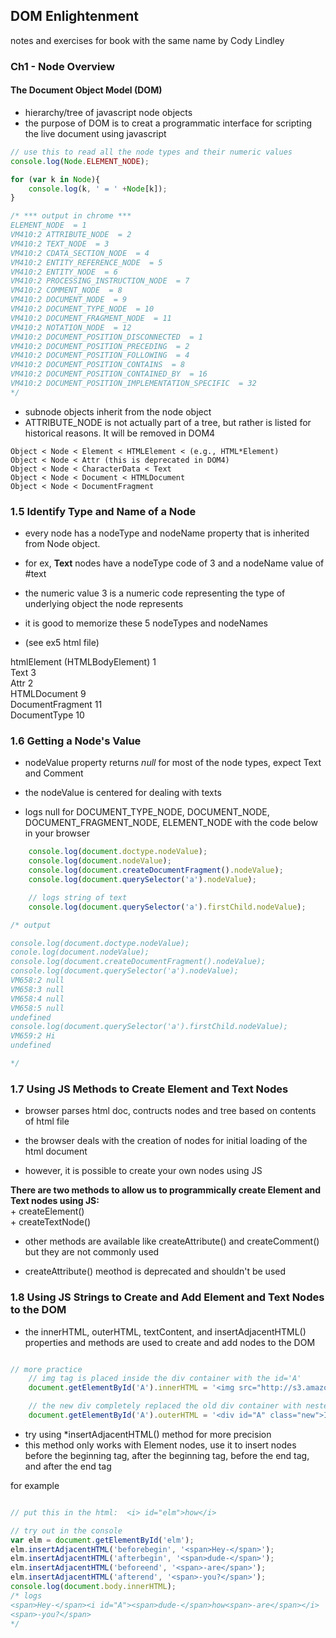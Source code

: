 ## DOM Enlightenment  
notes and exercises for book with the same name by Cody Lindley  

### Ch1 - Node Overview    

#### The Document Object Model (DOM)  

+ hierarchy/tree of javascript node objects    
+ the purpose of DOM is to creat a programmatic interface for scripting the live document using javascript    

``` javascript
// use this to read all the node types and their numeric values  
console.log(Node.ELEMENT_NODE);

for (var k in Node){
	console.log(k, ' = ' +Node[k]);
}

/* *** output in chrome ***
ELEMENT_NODE  = 1
VM410:2 ATTRIBUTE_NODE  = 2  
VM410:2 TEXT_NODE  = 3  
VM410:2 CDATA_SECTION_NODE  = 4  
VM410:2 ENTITY_REFERENCE_NODE  = 5  
VM410:2 ENTITY_NODE  = 6
VM410:2 PROCESSING_INSTRUCTION_NODE  = 7  
VM410:2 COMMENT_NODE  = 8
VM410:2 DOCUMENT_NODE  = 9  
VM410:2 DOCUMENT_TYPE_NODE  = 10
VM410:2 DOCUMENT_FRAGMENT_NODE  = 11  
VM410:2 NOTATION_NODE  = 12  
VM410:2 DOCUMENT_POSITION_DISCONNECTED  = 1
VM410:2 DOCUMENT_POSITION_PRECEDING  = 2
VM410:2 DOCUMENT_POSITION_FOLLOWING  = 4
VM410:2 DOCUMENT_POSITION_CONTAINS  = 8
VM410:2 DOCUMENT_POSITION_CONTAINED_BY  = 16
VM410:2 DOCUMENT_POSITION_IMPLEMENTATION_SPECIFIC  = 32
*/

```
+  subnode objects inherit from the node object  
+ ATTRIBUTE_NODE is not actually part of a tree, but rather is listed for historical reasons.  It will be removed in DOM4

```
Object < Node < Element < HTMLElement < (e.g., HTML*Element)   
Object < Node < Attr (this is deprecated in DOM4)  
Object < Node < CharacterData < Text  
Object < Node < Document < HTMLDocument  
Object < Node < DocumentFragment  

```  

### 1.5 Identify Type and Name of a Node  
+ every node has a nodeType and nodeName property that is inherited from Node object.  
+ for ex, **Text** nodes have a nodeType code of 3 and a nodeName value of #text  
+  the numeric value 3 is a numeric code representing the type of underlying object the node represents  

+ it is good to memorize these 5 nodeTypes and nodeNames  
+ (see ex5 html file) 

htmlElement (HTMLBodyElement) 1    
Text 3  
Attr 2  
HTMLDocument 9  
DocumentFragment 11  
DocumentType 10    

### 1.6 Getting a Node's Value  
+ nodeValue property returns *null* for most of the node types, expect Text and Comment  

+ the nodeValue is centered for dealing with texts   

+ logs null for DOCUMENT_TYPE_NODE, DOCUMENT_NODE, DOCUMENT_FRAGMENT_NODE, ELEMENT_NODE with the code below in your browser   

``` javascript
	console.log(document.doctype.nodeValue); 
	console.log(document.nodeValue);
	console.log(document.createDocumentFragment().nodeValue);
	console.log(document.querySelector('a').nodeValue);

	// logs string of text 
	console.log(document.querySelector('a').firstChild.nodeValue);  

/* output

console.log(document.doctype.nodeValue);
conole.log(document.nodeValue);
console.log(document.createDocumentFragment().nodeValue);
console.log(document.querySelector('a').nodeValue);
VM658:2 null
VM658:3 null
VM658:4 null
VM658:5 null
undefined
console.log(document.querySelector('a').firstChild.nodeValue); 
VM659:2 Hi
undefined

*/
```

### 1.7 Using JS Methods to Create Element and Text Nodes  

+  browser parses html doc, contructs nodes and tree based on contents of html file  

+  the browser deals with the creation of nodes for initial loading of the html document  

+  however, it is possible to create your own nodes using JS  

**There are two methods to allow us to programmically create Element and Text nodes using JS:**      
	+  createElement()  
	+  createTextNode()  

+ other methods are available like createAttribute() and createComment() but they are not commonly used    

+ createAttribute() meothod is deprecated and shouldn't be used    

### 1.8 Using JS Strings to Create and Add Element and Text Nodes to the DOM  

+  the innerHTML, outerHTML, textContent, and insertAdjacentHTML() properties and methods are used to create and add nodes to the DOM  

``` javascript

// more practice
	// img tag is placed inside the div container with the id='A'
	document.getElementById('A').innerHTML = '<img src="http://s3.amazonaws.com/digitaltrends-uploads-prod/2015/04/imgur-embed-2.jpg">image</img>';

	// the new div completely replaced the old div container with nested img inside
	document.getElementById('A').outerHTML = '<div id="A" class="new">I just replaced the img tag with this div </div>'

```

+ try using *insertAdjacentHTML() method for more precision  
+ this method only works with Element nodes, use it to insert nodes before the beginning tag, after the beginning tag, before the end tag, and after the end tag  

for example  

``` javascript

// put this in the html:  <i> id="elm">how</i>

// try out in the console
var elm = document.getElementById('elm');
elm.insertAdjacentHTML('beforebegin', '<span>Hey-</span>');
elm.insertAdjacentHTML('afterbegin', '<span>dude-</span>');
elm.insertAdjacentHTML('beforeend', '<span>-are</span>');
elm.insertAdjacentHTML('afterend', '<span>-you?</span>');
console.log(document.body.innerHTML);
/* logs
<span>Hey-</span><i id="A"><span>dude-</span>how<span>-are</span></i>
<span>-you?</span>
*/


```








